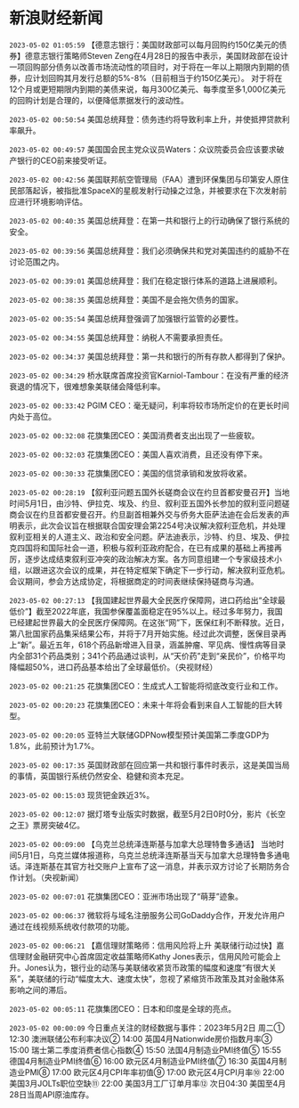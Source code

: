 # 新浪财经新闻
`2023-05-02 01:05:59` 【德意志银行：美国财政部可以每月回购约150亿美元的债券】德意志银行策略师Steven Zeng在4月28日的报告中表示，美国财政部在设计一项回购部分债务以改善市场流动性的项目时，对于将在一年以上期限内到期的债券，应计划回购其月发行总额的5%-8%（目前相当于约150亿美元）。 对于将在12个月或更短期限内到期的美债来说，每月300亿美元、每季度至多1,000亿美元的回购计划是合理的，以便降低票据发行的波动性。

`2023-05-02 00:50:54` 美国总统拜登：债务违约将导致利率上升，并使抵押贷款利率飙升。

`2023-05-02 00:49:57` 美国国会民主党众议员Waters：众议院委员会应该要求破产银行的CEO前来接受听证。

`2023-05-02 00:42:56` 美国联邦航空管理局（FAA）遭到环保集团与印第安人原住民部落起诉，被指批准SpaceX的星舰发射行动操之过急，并被要求在下次发射前应进行环境影响评估。

`2023-05-02 00:40:35` 美国总统拜登：在第一共和银行上的行动确保了银行系统的安全。

`2023-05-02 00:39:56` 美国总统拜登：我们必须确保共和党对美国违约的威胁不在讨论范围之内。

`2023-05-02 00:39:01` 美国总统拜登：我们在稳定银行体系的道路上进展顺利。

`2023-05-02 00:38:35` 美国总统拜登：美国不是会拖欠债务的国家。

`2023-05-02 00:35:54` 美国总统拜登强调了加强银行监管的必要性。

`2023-05-02 00:34:55` 美国总统拜登：纳税人不需要承担责任。

`2023-05-02 00:34:37` 美国总统拜登：第一共和银行的所有存款人都得到了保护。

`2023-05-02 00:34:29` 桥水联席首席投资官Karniol-Tambour：在没有严重的经济衰退的情况下，很难想象美联储会降低利率。

`2023-05-02 00:33:42` PGIM CEO：毫无疑问，利率将较市场所定价的在更长时间内处于高位。

`2023-05-02 00:32:08` 花旗集团CEO：美国消费者支出出现了一些疲软。

`2023-05-02 00:32:03` 花旗集团CEO：美国人喜欢消费，且还没有停下来。

`2023-05-02 00:30:33` 花旗集团CEO：美国的信贷承销和发放将收紧。

`2023-05-02 00:28:19` 【叙利亚问题五国外长磋商会议在约旦首都安曼召开】当地时间5月1日，由沙特、伊拉克、埃及、约旦、叙利亚五国外长参加的叙利亚问题磋商会议在约旦首都安曼召开。约旦副首相兼外交与侨务大臣萨法迪在会后发表的声明表示，此次会议旨在根据联合国安理会第2254号决议解决叙利亚危机，并处理叙利亚相关的人道主义、政治和安全问题。萨法迪表示，沙特、约旦、埃及、伊拉克四国将和国际社会一道，积极与叙利亚政府配合，在已有成果的基础上再接再厉，逐步达成结束叙利亚冲突的政治解决方案。各方同意组建一个专家级技术小组，以跟进这次会议的成果，并在特定框架下确定下一步行动，解决叙利亚危机。会议期间，参会方达成协定，将根据商定的时间表继续保持磋商与沟通。

`2023-05-02 00:27:13` 【我国建起世界最大全民医疗保障网，进口药给出“全球最低价”】截至2022年底，我国参保覆盖面稳定在95%以上。经过多年努力，我国已经建起世界最大的全民医疗保障网。在这张“网”下，医保红利不断释放。近日，第八批国家药品集采结果公布，并将于7月开始实施。经过此次调整，医保目录再上“新”。最近五年，618个药品新增进入目录，涵盖肿瘤、罕见病、慢性病等目录内全部31个药品类别；341个药品通过谈判，从“天价药”走到“亲民价”，价格平均降幅超50%，进口药品基本给出了全球最低价。（央视财经）

`2023-05-02 00:21:25` 花旗集团CEO：生成式人工智能将彻底改变行业和工作。

`2023-05-02 00:20:23` 花旗集团CEO：未来十年将会看到来自人工智能的巨大转型。

`2023-05-02 00:20:05` 亚特兰大联储GDPNow模型预计美国第二季度GDP为1.8%，此前预计为1.7%。

`2023-05-02 00:17:35` 英国财政部在回应第一共和银行事件时表示，这是美国当局的事情，英国银行系统仍然安全、稳健和资本充足。

`2023-05-02 00:15:03` 现货钯金跌近3%。

`2023-05-02 00:12:07` 据灯塔专业版实时数据，截至5月2日0时0分，影片《长空之王》票房突破4亿。

`2023-05-02 00:09:00` 【乌克兰总统泽连斯基与加拿大总理特鲁多通话】 当地时间5月1日，乌克兰媒体报道称，乌克兰总统泽连斯基当天与加拿大总理特鲁多通电话。泽连斯基在其官方社交账户上宣布了这一消息，并表示双方讨论了长期防务合作计划。（央视新闻）

`2023-05-02 00:07:01` 花旗集团CEO：亚洲市场出现了“萌芽”迹象。

`2023-05-02 00:06:37` 微软将与域名注册服务公司GoDaddy合作，开发允许用户通过在线视频系统收付款项的功能。

`2023-05-02 00:06:21` 【嘉信理财策略师：信用风险将上升 美联储行动过快】嘉信理财金融研究中心首席固定收益策略师Kathy Jones表示，信用风险可能会上升。Jones认为，银行业的动荡与美联储收紧货币政策的幅度和速度“有很大关系”，美联储的行动“幅度太大、速度太快”，忽视了紧缩货币政策及其对金融体系影响之间的滞后。

`2023-05-02 00:05:11` 花旗集团CEO：日本和印度是全球的亮点。

`2023-05-02 00:00:09` 今日重点关注的财经数据与事件：2023年5月2日 周二① 12:30 澳洲联储公布利率决议② 14:00 英国4月Nationwide房价指数月率③ 15:00 瑞士第二季度消费者信心指数④ 15:50 法国4月制造业PMI终值⑤ 15:55 德国4月制造业PMI终值⑥ 16:00 欧元区4月制造业PMI终值⑦ 16:30 英国4月制造业PMI⑧ 17:00 欧元区4月CPI年率初值⑨ 17:00 欧元区4月CPI月率⑩ 22:00 美国3月JOLTs职位空缺⑪ 22:00 美国3月工厂订单月率⑫ 次日04:30 美国至4月28日当周API原油库存。


